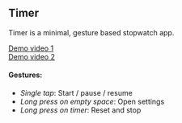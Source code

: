 ## Timer

Timer is a minimal, gesture based stopwatch app. 

[Demo video 1](https://github.com/out386/NeatTimer/raw/master/vids/vid1.mp4)  
[Demo video 2](https://github.com/out386/NeatTimer/raw/master/vids/vid2.mp4)
#### Gestures:
* *Single tap*: Start / pause / resume
* *Long press on empty space*: Open settings
* *Long press on timer*: Reset and stop